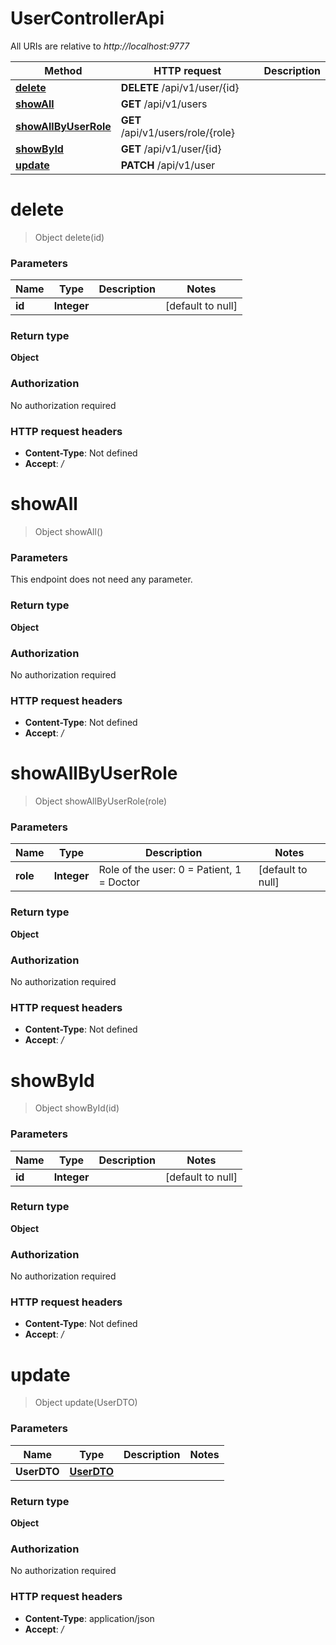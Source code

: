 # UserControllerApi

All URIs are relative to *http://localhost:9777*

| Method | HTTP request | Description |
|------------- | ------------- | -------------|
| [**delete**](UserControllerApi.md#delete) | **DELETE** /api/v1/user/{id} |  |
| [**showAll**](UserControllerApi.md#showAll) | **GET** /api/v1/users |  |
| [**showAllByUserRole**](UserControllerApi.md#showAllByUserRole) | **GET** /api/v1/users/role/{role} |  |
| [**showById**](UserControllerApi.md#showById) | **GET** /api/v1/user/{id} |  |
| [**update**](UserControllerApi.md#update) | **PATCH** /api/v1/user |  |


<a name="delete"></a>
# **delete**
> Object delete(id)



### Parameters

|Name | Type | Description  | Notes |
|------------- | ------------- | ------------- | -------------|
| **id** | **Integer**|  | [default to null] |

### Return type

**Object**

### Authorization

No authorization required

### HTTP request headers

- **Content-Type**: Not defined
- **Accept**: */*

<a name="showAll"></a>
# **showAll**
> Object showAll()



### Parameters
This endpoint does not need any parameter.

### Return type

**Object**

### Authorization

No authorization required

### HTTP request headers

- **Content-Type**: Not defined
- **Accept**: */*

<a name="showAllByUserRole"></a>
# **showAllByUserRole**
> Object showAllByUserRole(role)



### Parameters

|Name | Type | Description  | Notes |
|------------- | ------------- | ------------- | -------------|
| **role** | **Integer**| Role of the user: 0 &#x3D; Patient, 1 &#x3D; Doctor | [default to null] |

### Return type

**Object**

### Authorization

No authorization required

### HTTP request headers

- **Content-Type**: Not defined
- **Accept**: */*

<a name="showById"></a>
# **showById**
> Object showById(id)



### Parameters

|Name | Type | Description  | Notes |
|------------- | ------------- | ------------- | -------------|
| **id** | **Integer**|  | [default to null] |

### Return type

**Object**

### Authorization

No authorization required

### HTTP request headers

- **Content-Type**: Not defined
- **Accept**: */*

<a name="update"></a>
# **update**
> Object update(UserDTO)



### Parameters

|Name | Type | Description  | Notes |
|------------- | ------------- | ------------- | -------------|
| **UserDTO** | [**UserDTO**](../Models/UserDTO.md)|  | |

### Return type

**Object**

### Authorization

No authorization required

### HTTP request headers

- **Content-Type**: application/json
- **Accept**: */*

